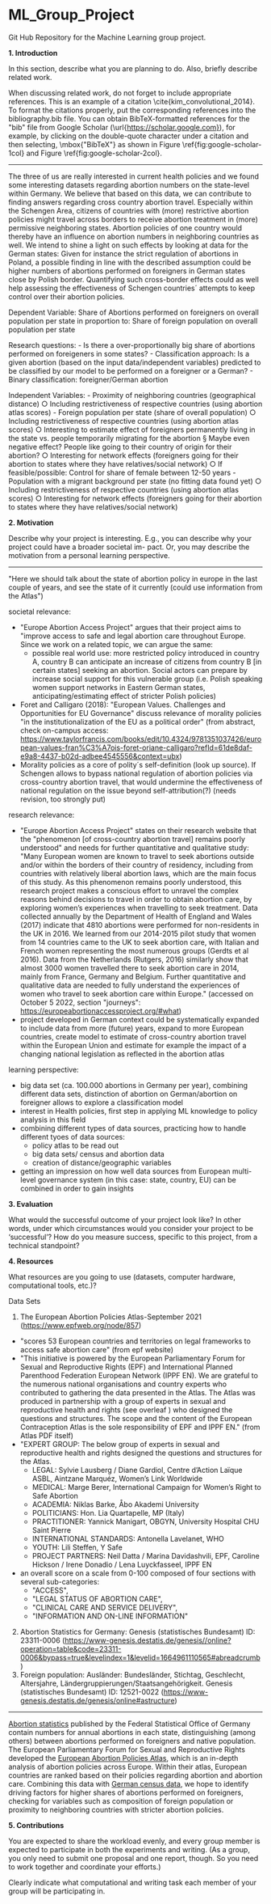 # ML_Group_Project
Git Hub Repository for the Machine Learning group project.

**1. Introduction**

In this section, describe what you are planning to do. Also, briefly describe related work.

When discussing related work, do not forget to include appropriate references.  This is an example of a citation \cite{kim_convolutional_2014}. To format the citations properly, put the corresponding references into the bibliography.bib file. You can obtain BibTeX-formatted references for the "bib" file from Google Scholar (\url{https://scholar.google.com}), for example, by clicking on the double-quote character under a citation and then selecting, \mbox{"BibTeX"} as shown in Figure \ref{fig:google-scholar-1col} and Figure \ref{fig:google-scholar-2col}.

-----

The three of us are really interested in current health policies and we found some interesting datasets regarding abortion numbers on the state-level within Germany. We believe that based on this data, we can contribute to finding answers regarding cross country abortion travel. Especially within the Schengen Area, citizens of countries with (more) restrictive abortion policies might travel across borders to receive abortion treatment in (more) permissive neighboring states. Abortion policies of one country would thereby have an influence on abortion numbers in neighboring countries as well. We intend to shine a light on such effects by looking at data for the German states: Given for instance the strict regulation of abortions in Poland, a possible finding in line with the described assumption could be higher numbers of abortions performed on foreigners in German states close by Polish border. Quantifying such cross-border effects could as well help assessing the effectiveness of Schengen countries´ attempts to keep control over their abortion policies.

Dependent Variable:
  Share of Abortions performed on foreigners on overall population per state
        in proportion to:
  Share of foreign population on overall population per state

Research questions:
	- Is there a over-proportionally big share of abortions performed on foreigeners in some states?
	- Classification approach: Is a given abortion (based on the input data/independent variables) predicted to be       classified by our model to be performed on a foreigner or a German?
	- Binary classification: foreigner/German abortion

Independent Variables:
	- Proximity of neighboring countries (geographical distance)
		○ Including restrictiveness of respective countries (using abortion atlas scores)
	- Foreign population per state (share of overall population)
		○ Including restrictiveness of respective countries (using abortion atlas scores)
		○ Interesting to estimate effect of foreigners permanently living in the state vs. people temporarily migrating for the abortion
			§ Maybe even negative effect? People like going to their country of origin for their abortion?
		○ Interesting for network effects (foreigners going for their abortion to states where they have relatives/social network)
		○ If feasible/possible: Control for share of female between 12-50 years
	- Population with a migrant background per state (no fitting data found yet)
		○ Including restrictiveness of respective countries (using abortion atlas scores)
		○ Interesting for network effects (foreigners going for their abortion to states where they have relatives/social network)



**2. Motivation**

Describe why your project is interesting. E.g., you can
describe why your project could have a broader societal im-
pact. Or, you may describe the motivation from a personal
learning perspective.

-----
"Here we should talk about the state of abortion policy in europe in the last couple of years, and see the state of it currently (could use information from the Atlas")

societal relevance:
- "Europe Abortion Access Project" argues that their project aims to "improve access to safe and legal abortion care throughout Europe. Since we work on a related topic, we can argue the same:
    - possible real world use: more restricted policy introduced in country A, country B can anticipate an increase of citizens from country B [in certain states] seeking an abortion. Social actors can prepare by increase social support for this vulnerable group (i.e. Polish speaking women support networks in Eastern German states, anticipating/estimating effect of stricter Polish policies)
- Foret and Calligaro (2018): "European Values. Challenges and Opportunities for EU Governance" discuss relevance of morality policies "in the institutionalization of the EU as a political order" (from abstract, check on-campus access: https://www.taylorfrancis.com/books/edit/10.4324/9781351037426/european-values-fran%C3%A7ois-foret-oriane-calligaro?refId=61de8daf-e9a8-4437-b02d-adbee4545556&context=ubx)
- Morality policies as a core of polity´s self-definition (look up source). If Schengen allows to bypass national regulation of abortion policies via cross-country abortion travel, that would undermine the effectiveness of national regulation on the issue beyond self-attribution(?) (needs revision, too strongly put)


research relevance:
- "Europe Abortion Access Project" states on their research website that the "phenomenon [of cross-country abortion travel] remains poorly understood" and needs for further quantitative and qualitative study:
"Many European women are known to travel to seek abortions outside and/or within the borders of their country of residency, including from countries with relatively liberal abortion laws, which are the main focus of this study. As this phenomenon remains poorly understood, this research project makes a conscious effort to unravel the complex reasons behind decisions to travel in order to obtain abortion care, by exploring women’s experiences when travelling to seek treatment. Data collected annually by the Department of Health of England and Wales (2017) indicate that 4810 abortions were performed for non-residents in the UK in 2016. We learned from our 2014-2015 pilot study that women from 14 countries came to the UK to seek abortion care, with Italian and French women representing the most numerous groups (Gerdts et al 2016). Data from the Netherlands (Rutgers, 2016) similarly show that almost 3000 women travelled there to seek abortion care in 2014, mainly from France, Germany and Belgium. Further quantitative and qualitative data are needed to fully understand the experiences of women who travel to seek abortion care within Europe."
(accessed on October 5 2022, section "journeys": https://europeabortionaccessproject.org/#what)
- project developed in German context could be systematically expanded to include data from more (future) years, expand to more European countries, create model to estimate of cross-country abortion travel within the European Union and estimate for example the impact of a changing national legislation as reflected in the abortion atlas 

learning perspective:
- big data set (ca. 100.000 abortions in Germany per year), combining different data sets, distinction of abortion on German/abortion on foreigner allows to explore a classification model
- interest in Health policies, first step in applying ML knowledge to policy analysis in this field
- combining different types of data sources, practicing how to handle different tyoes of data sources:
    - policy atlas to be read out
    - big data sets/ census and abortion data
    - creation of distance/geographic variables
- getting an impression on how well data sources from European multi-level governance system (in this case: state, country, EU) can be combined in order to gain insights

**3. Evaluation**

What would the successful outcome of your project look
like? In other words, under which circumstances would you
consider your project to be ‘successful’?
How do you measure success, specific to this project,
from a technical standpoint?

**4. Resources**

What resources are you going to use (datasets, computer hardware, computational tools, etc.)?

Data Sets
1. The European Abortion Policies Atlas-September 2021 (https://www.epfweb.org/node/857)
- "scores 53 European countries and territories on legal frameworks to access safe abortion care" (from epf website)
- "This initiative is powered by the European Parliamentary Forum for Sexual and Reproductive Rights (EPF) and International Planned Parenthood Federation European Network (IPPF EN). We are grateful to the numerous national 
organisations and country experts who contributed to gathering the data presented in the Atlas. The Atlas was produced in partnership with a group of experts in sexual and reproductive health and rights (see overleaf ) who designed the questions and structures. The scope and the content of the European Contraception Atlas is the sole responsibility of EPF and IPPF EN." (from Atlas PDF itself)
- "EXPERT GROUP: The below group of experts in sexual and reproductive health and rights designed 
the questions and structures for the Atlas.
  - LEGAL: Sylvie Lausberg / Diane Gardiol, Centre d’Action Laïque ASBL, Aintzane Marquéz, Women’s Link Worldwide
  - MEDICAL: Marge Berer, International Campaign for Women’s Right to Safe Abortion
  - ACADEMIA: Niklas Barke,  Åbo Akademi University
  - POLITICIANS: Hon. Lia Quartapelle, MP (Italy)
  - PRACTITIONER: Yannick Manigart, OBGYN, University Hospital CHU Saint Pierre
  - INTERNATIONAL STANDARDS: Antonella Lavelanet, WHO
  - YOUTH: Lili Steffen, Y Safe
  - PROJECT PARTNERS: Neil Datta / Marina Davidashvili, EPF, Caroline Hickson / Irene Donadio / 
Lena Luyckfasseel, IPPF EN
- an overall score on a scale from 0-100 composed of four sections with several sub-categories:
  - "ACCESS",
  - "LEGAL STATUS OF ABORTION CARE",
  - "CLINICAL CARE AND SERVICE DELIVERY",
  - "INFORMATION AND ON-LINE INFORMATION"
2. Abortion Statistics for Germany: Genesis (statistisches Bundesamt) ID: 23311-0006
(https://www-genesis.destatis.de/genesis//online?operation=table&code=23311-0006&bypass=true&levelindex=1&levelid=1664961110565#abreadcrumb)
3. Foreign population: Ausländer: Bundesländer, Stichtag, Geschlecht, Altersjahre,
Ländergruppierungen/Staatsangehörigkeit. Genesis (statistisches Bundesamt) ID: 12521-0022 (https://www-genesis.destatis.de/genesis/online#astructure)

-----

[Abortion statistics](https://www-genesis.destatis.de/) published by the Federal Statistical Office of Germany contain numbers for annual abortions in each state, distinguishing (among others) between abortions performed on foreigners and native population. The European Parliamentary Forum for Sexual and Reproductive Rights developed the [European Abortion Policies Atlas](https://www.epfweb.org/sites/default/files/2021-09/ABORT%20Atlas_EN%202021-v5.pdf), which is an in-depth analysis of abortion policies across Europe. Within their atlas, European countries are ranked based on their policies regarding abortion and abortion care.  Combining this data with [German census data](https://www-genesis.destatis.de/genesis/online?operation=table&code=12521-0021&bypass=true&levelindex=0&levelid=1664271586875#abreadcrumb), we hope to identify driving factors for higher shares of abortions performed on foreigners, checking for variables such as composition of foreign population or proximity to neighboring countries with stricter abortion policies.

**5. Contributions**

You are expected to share the workload evenly, and every group member is expected to participate in both the experiments and writing. (As a group, you only need to submit one proposal and one report, though. So you need to work together and coordinate your efforts.)

Clearly indicate what computational and writing task each member of your group will be participating in.
